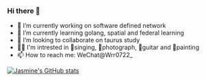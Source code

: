 ### Hi there 👋

<!--
**ruirui-wang-study/ruirui-wang-study** is a ✨ _special_ ✨ repository because its `README.md` (this file) appears on your GitHub profile.

Here are some ideas to get you started:

- 🔭 I’m currently working on software defined network
- 🌱 I’m currently learning golang, spatial and federal learning
- 👯 I’m looking to collaborate on taurus study
- 🤔 I’m looking for help with 
- 💬 Ask me about 
- 📫 How to reach me: WeChat(Wrr
- 😄 Pronouns: ...
- ⚡ Fun fact: ...
-->

- 🔭 I’m currently working on software defined network
- 🌱 I’m currently learning golang, spatial and federal learning
- 👯 I’m looking to collaborate on taurus study
- 🤹‍♀️ I'm intrested in 🎤singing, 📸photograph, 🎸guitar and 🎨painting
- 📫 How to reach me: WeChat@Wrr0722_

[![Jasmine's GitHub stats](https://github-readme-stats.vercel.app/api?username=ruirui-wang-study)](https://github.com/anuraghazra/github-readme-stats)
